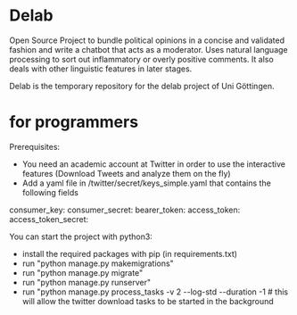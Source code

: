 # Delab
Open Source Project to bundle political opinions in a concise and validated fashion and write a chatbot that acts as a moderator. Uses natural language processing to sort out inflammatory or overly positive comments. It also deals with other linguistic features in later stages.

Delab is the temporary repository for the delab project of Uni Göttingen.


# for programmers

Prerequisites:

- You need an academic account at Twitter in order to use the interactive features (Download Tweets and analyze them on the fly)
- Add a yaml file in /twitter/secret/keys_simple.yaml that contains the following fields

consumer_key:
consumer_secret:
bearer_token:
access_token:
access_token_secret: 

You can start the project with python3:

- install the required packages with pip (in requirements.txt)
- run "python manage.py makemigrations"
- run "python manage.py migrate"
- run "python manage.py runserver"
- run "python manage.py process_tasks -v 2 --log-std --duration -1 # this will allow the twitter download tasks to be started in the background
